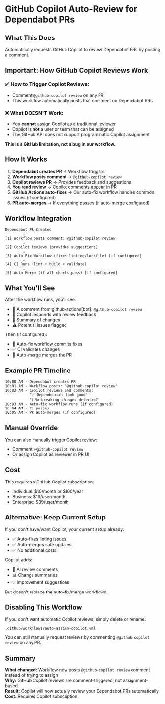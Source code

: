 # GitHub Copilot Auto-Review for Dependabot PRs

## What This Does

Automatically requests GitHub Copilot to review Dependabot PRs by posting a comment.

## Important: How GitHub Copilot Reviews Work

### ✅ How to Trigger Copilot Reviews:
- Comment `@github-copilot review` on any PR
- This workflow automatically posts that comment on Dependabot PRs

### ❌ What DOESN'T Work:
- You **cannot** assign Copilot as a traditional reviewer
- Copilot is **not** a user or team that can be assigned
- The GitHub API does not support programmatic Copilot assignment

**This is a GitHub limitation, not a bug in our workflow.**

## How It Works

1. **Dependabot creates PR** → Workflow triggers
2. **Workflow posts comment** → `@github-copilot review`
3. **Copilot reviews PR** → Provides feedback and suggestions
4. **You read review** → Copilot comments appear in PR
5. **GitHub Actions auto-fixes** → Our auto-fix workflow handles common issues (if configured)
6. **PR auto-merges** → If everything passes (if auto-merge configured)

## Workflow Integration

```
Dependabot PR Created
        ↓
[1] Workflow posts comment: @github-copilot review
        ↓
[2] Copilot Reviews (provides suggestions)
        ↓
[3] Auto-Fix Workflow (fixes linting/lockfile) [if configured]
        ↓
[4] CI Runs (lint + build + validate)
        ↓
[5] Auto-Merge (if all checks pass) [if configured]
```

## What You'll See

After the workflow runs, you'll see:
- 💬 A comment from github-actions[bot]: `@github-copilot review`
- 🤖 Copilot responds with review feedback
- 📝 Summary of changes
- ⚠️ Potential issues flagged

Then (if configured):
- 🔧 Auto-fix workflow commits fixes
- ✅ CI validates changes
- 🚀 Auto-merge merges the PR

## Example PR Timeline

```
10:00 AM - Dependabot creates PR
10:01 AM - Workflow posts: "@github-copilot review"
10:02 AM - Copilot reviews and comments:
           "✅ Dependencies look good"
           "ℹ️ No breaking changes detected"
10:03 AM - Auto-fix workflow runs (if configured)
10:04 AM - CI passes
10:05 AM - PR auto-merges (if configured)
```

## Manual Override

You can also manually trigger Copilot review:
- Comment: `@github-copilot review`
- Or assign Copilot as reviewer in PR UI

## Cost

This requires a GitHub Copilot subscription:
- Individual: $10/month or $100/year
- Business: $19/user/month
- Enterprise: $39/user/month

## Alternative: Keep Current Setup

If you don't have/want Copilot, your current setup already:
- ✅ Auto-fixes linting issues
- ✅ Auto-merges safe updates
- ✅ No additional costs

Copilot adds:
- 🤖 AI review comments
- 📊 Change summaries
- 💡 Improvement suggestions

But doesn't replace the auto-fix/merge workflows.

## Disabling This Workflow

If you don't want automatic Copilot reviews, simply delete or rename:
```
.github/workflows/auto-assign-copilot.yml
```

You can still manually request reviews by commenting `@github-copilot review` on any PR.

## Summary

**What changed:** Workflow now posts `@github-copilot review` comment instead of trying to assign  
**Why:** GitHub Copilot reviews are comment-triggered, not assignment-based  
**Result:** Copilot will now actually review your Dependabot PRs automatically  
**Cost:** Requires Copilot subscription
